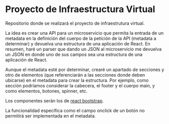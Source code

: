 # Proyecto de Infraestructura Virtual

Repositorio donde se realizará el proyecto de infraestrutura virtual.

La idea es crear una API para un microservicio que permita la entrada de un metadata en la definición del cuerpo de la petición de la API (metadata a determinar) y devuelva una estructura de una aplicación de React.
En resumen, haré un parser que dando un JSON al microservicio me devuelva un JSON en donde uno de sus campos sea una estructura de una aplicación de React.

Aunque el metadata esté por determinar, crearé un apartado de secciones y otro de elementos (que referenciarán a las secciones donde deben ubicarse) en el metadata para crear la estructura.
Por ejemplo, como sección podríamos considerar la cabecera, el footer y el cuerpo main, y como elementos, botones, spinner, etc.

Los componentes serán los de [react bootstrap](https://react-bootstrap.github.io/components/alerts).

La funcionalidad específica como el campo onclick de un botón no permitirá ser implementada en el metadata.
